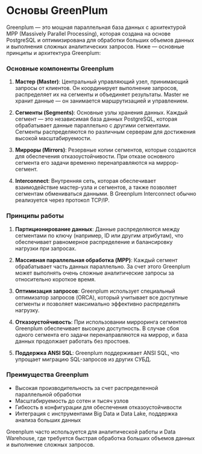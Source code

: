 # Основы GreenPlum
Greenplum — это мощная параллельная база данных с архитектурой MPP (Massively Parallel Processing), которая создана на основе PostgreSQL и оптимизирована для обработки больших объемов данных и выполнения сложных аналитических запросов. Ниже — основные принципы и архитектура Greenplum:

### Основные компоненты Greenplum
1. **Мастер (Master)**: Центральный управляющий узел, принимающий запросы от клиентов. Он координирует выполнение запросов, распределяет их на сегменты и объединяет результаты. Master не хранит данные — он занимается маршрутизацией и управлением.
  
2. **Сегменты (Segments)**: Основные узлы хранения данных. Каждый сегмент — это независимая база данных PostgreSQL, которая обрабатывает данные параллельно с другими сегментами. Сегменты распределяются по различным серверам для достижения высокой масштабируемости.

3. **Мирроры (Mirrors)**: Резервные копии сегментов, которые создаются для обеспечения отказоустойчивости. При отказе основного сегмента его задачи временно перенаправляются на миррор-сегмент.

4. **Interconnect**: Внутренняя сеть, которая обеспечивает взаимодействие мастер-узла и сегментов, а также позволяет сегментам обмениваться данными. В Greenplum Interconnect обычно реализуется через протокол TCP/IP.

### Принципы работы
1. **Партиционирование данных**: Данные распределяются между сегментами по ключу (например, ID или другим атрибутам), что обеспечивает равномерное распределение и балансировку нагрузки при запросах.

2. **Массивная параллельная обработка (MPP)**: Каждый сегмент обрабатывает часть данных параллельно. За счет этого Greenplum может выполнять очень сложные аналитические запросы за относительно короткое время.

3. **Оптимизация запросов**: Greenplum использует специальный оптимизатор запросов (ORCA), который учитывает все доступные сегменты и позволяет максимально эффективно распределять нагрузку.

4. **Отказоустойчивость**: При использовании мирроринга сегментов Greenplum обеспечивает высокую доступность. В случае сбоя одного сегмента его задачи перенаправляются на миррор, и база данных продолжает работать без простоев.

5. **Поддержка ANSI SQL**: Greenplum поддерживает ANSI SQL, что упрощает миграцию SQL-запросов из других СУБД.

### Преимущества Greenplum
- Высокая производительность за счет распределенной параллельной обработки
- Масштабируемость до сотен и тысяч узлов
- Гибкость в конфигурации для обеспечения отказоустойчивости
- Интеграция с инструментами Big Data и Data Lake, поддержка анализа больших данных

Greenplum часто используется для аналитической работы и Data Warehouse, где требуется быстрая обработка больших объемов данных и выполнение сложных запросов.